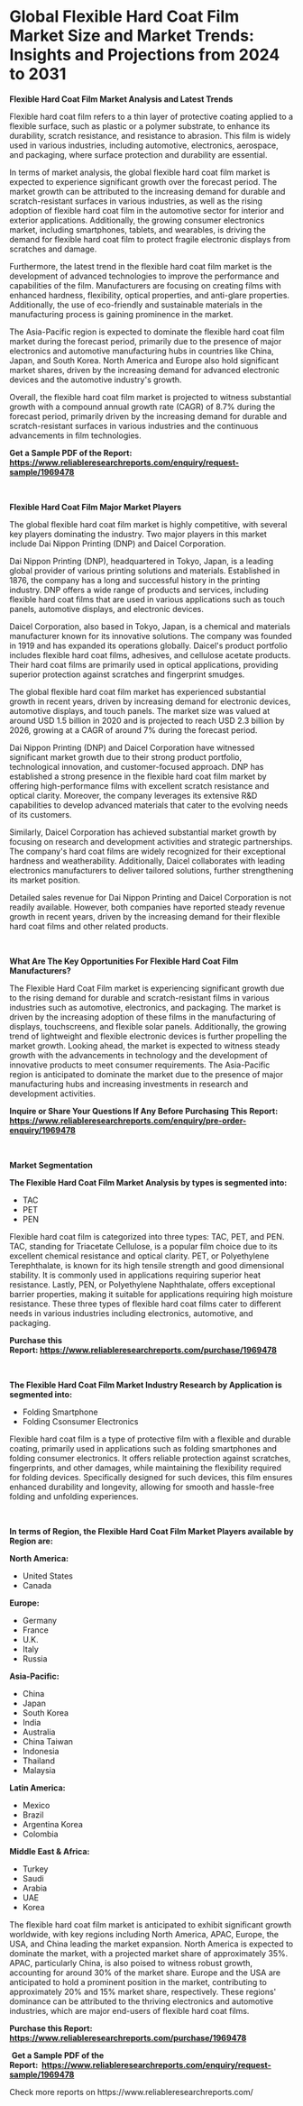 <p><h1>Global Flexible Hard Coat Film Market Size and Market Trends: Insights and Projections from 2024 to 2031</h1></p><p><strong>Flexible Hard Coat Film Market Analysis and Latest Trends</strong></p>
<p><p>Flexible hard coat film refers to a thin layer of protective coating applied to a flexible surface, such as plastic or a polymer substrate, to enhance its durability, scratch resistance, and resistance to abrasion. This film is widely used in various industries, including automotive, electronics, aerospace, and packaging, where surface protection and durability are essential.</p><p>In terms of market analysis, the global flexible hard coat film market is expected to experience significant growth over the forecast period. The market growth can be attributed to the increasing demand for durable and scratch-resistant surfaces in various industries, as well as the rising adoption of flexible hard coat film in the automotive sector for interior and exterior applications. Additionally, the growing consumer electronics market, including smartphones, tablets, and wearables, is driving the demand for flexible hard coat film to protect fragile electronic displays from scratches and damage.</p><p>Furthermore, the latest trend in the flexible hard coat film market is the development of advanced technologies to improve the performance and capabilities of the film. Manufacturers are focusing on creating films with enhanced hardness, flexibility, optical properties, and anti-glare properties. Additionally, the use of eco-friendly and sustainable materials in the manufacturing process is gaining prominence in the market.</p><p>The Asia-Pacific region is expected to dominate the flexible hard coat film market during the forecast period, primarily due to the presence of major electronics and automotive manufacturing hubs in countries like China, Japan, and South Korea. North America and Europe also hold significant market shares, driven by the increasing demand for advanced electronic devices and the automotive industry's growth.</p><p>Overall, the flexible hard coat film market is projected to witness substantial growth with a compound annual growth rate (CAGR) of 8.7% during the forecast period, primarily driven by the increasing demand for durable and scratch-resistant surfaces in various industries and the continuous advancements in film technologies.</p></p>
<p><strong>Get a Sample PDF of the Report:&nbsp; <a href="https://www.reliableresearchreports.com/enquiry/request-sample/1969478">https://www.reliableresearchreports.com/enquiry/request-sample/1969478</a></strong></p>
<p>&nbsp;</p>
<p><strong>Flexible Hard Coat Film Major Market Players</strong></p>
<p><p>The global flexible hard coat film market is highly competitive, with several key players dominating the industry. Two major players in this market include Dai Nippon Printing (DNP) and Daicel Corporation.</p><p>Dai Nippon Printing (DNP), headquartered in Tokyo, Japan, is a leading global provider of various printing solutions and materials. Established in 1876, the company has a long and successful history in the printing industry. DNP offers a wide range of products and services, including flexible hard coat films that are used in various applications such as touch panels, automotive displays, and electronic devices.</p><p>Daicel Corporation, also based in Tokyo, Japan, is a chemical and materials manufacturer known for its innovative solutions. The company was founded in 1919 and has expanded its operations globally. Daicel's product portfolio includes flexible hard coat films, adhesives, and cellulose acetate products. Their hard coat films are primarily used in optical applications, providing superior protection against scratches and fingerprint smudges.</p><p>The global flexible hard coat film market has experienced substantial growth in recent years, driven by increasing demand for electronic devices, automotive displays, and touch panels. The market size was valued at around USD 1.5 billion in 2020 and is projected to reach USD 2.3 billion by 2026, growing at a CAGR of around 7% during the forecast period.</p><p>Dai Nippon Printing (DNP) and Daicel Corporation have witnessed significant market growth due to their strong product portfolio, technological innovation, and customer-focused approach. DNP has established a strong presence in the flexible hard coat film market by offering high-performance films with excellent scratch resistance and optical clarity. Moreover, the company leverages its extensive R&D capabilities to develop advanced materials that cater to the evolving needs of its customers.</p><p>Similarly, Daicel Corporation has achieved substantial market growth by focusing on research and development activities and strategic partnerships. The company's hard coat films are widely recognized for their exceptional hardness and weatherability. Additionally, Daicel collaborates with leading electronics manufacturers to deliver tailored solutions, further strengthening its market position.</p><p>Detailed sales revenue for Dai Nippon Printing and Daicel Corporation is not readily available. However, both companies have reported steady revenue growth in recent years, driven by the increasing demand for their flexible hard coat films and other related products.</p></p>
<p>&nbsp;</p>
<p><strong>What Are The Key Opportunities For Flexible Hard Coat Film Manufacturers?</strong></p>
<p><p>The Flexible Hard Coat Film market is experiencing significant growth due to the rising demand for durable and scratch-resistant films in various industries such as automotive, electronics, and packaging. The market is driven by the increasing adoption of these films in the manufacturing of displays, touchscreens, and flexible solar panels. Additionally, the growing trend of lightweight and flexible electronic devices is further propelling the market growth. Looking ahead, the market is expected to witness steady growth with the advancements in technology and the development of innovative products to meet consumer requirements. The Asia-Pacific region is anticipated to dominate the market due to the presence of major manufacturing hubs and increasing investments in research and development activities.</p></p>
<p><strong>Inquire or Share Your Questions If Any Before Purchasing This Report: <a href="https://www.reliableresearchreports.com/enquiry/pre-order-enquiry/1969478">https://www.reliableresearchreports.com/enquiry/pre-order-enquiry/1969478</a></strong></p>
<p>&nbsp;</p>
<p><strong>Market Segmentation</strong></p>
<p><strong>The Flexible Hard Coat Film Market Analysis by types is segmented into:</strong></p>
<p><ul><li>TAC</li><li>PET</li><li>PEN</li></ul></p>
<p><p>Flexible hard coat film is categorized into three types: TAC, PET, and PEN. TAC, standing for Triacetate Cellulose, is a popular film choice due to its excellent chemical resistance and optical clarity. PET, or Polyethylene Terephthalate, is known for its high tensile strength and good dimensional stability. It is commonly used in applications requiring superior heat resistance. Lastly, PEN, or Polyethylene Naphthalate, offers exceptional barrier properties, making it suitable for applications requiring high moisture resistance. These three types of flexible hard coat films cater to different needs in various industries including electronics, automotive, and packaging.</p></p>
<p><strong>Purchase this Report:&nbsp;<a href="https://www.reliableresearchreports.com/purchase/1969478">https://www.reliableresearchreports.com/purchase/1969478</a></strong></p>
<p>&nbsp;</p>
<p><strong>The Flexible Hard Coat Film Market Industry Research by Application is segmented into:</strong></p>
<p><ul><li>Folding Smartphone</li><li>Folding Csonsumer Electronics</li></ul></p>
<p><p>Flexible hard coat film is a type of protective film with a flexible and durable coating, primarily used in applications such as folding smartphones and folding consumer electronics. It offers reliable protection against scratches, fingerprints, and other damages, while maintaining the flexibility required for folding devices. Specifically designed for such devices, this film ensures enhanced durability and longevity, allowing for smooth and hassle-free folding and unfolding experiences.</p></p>
<p>&nbsp;</p>
<p><strong>In terms of Region, the Flexible Hard Coat Film Market Players available by Region are:</strong></p>
<p>
    <p> <strong> North America: </strong>
        <ul>
            <li>United States</li>
            <li>Canada</li>
        </ul>
        </p> 
    <p> <strong> Europe: </strong>
        <ul>
            <li>Germany</li>
            <li>France</li>
            <li>U.K.</li>
            <li>Italy</li>
            <li>Russia</li>
        </ul>
        </p> 
    <p> <strong> Asia-Pacific: </strong>
        <ul>
            <li>China</li>
            <li>Japan</li>
            <li>South Korea</li>
            <li>India</li>
            <li>Australia</li>
            <li>China Taiwan</li>
            <li>Indonesia</li>
            <li>Thailand</li>
            <li>Malaysia</li>
        </ul>
        </p> 
    <p> <strong> Latin America: </strong>
        <ul>
            <li>Mexico</li>
            <li>Brazil</li>
            <li>Argentina Korea</li>
            <li>Colombia</li>
        </ul>
        </p> 
    <p> <strong> Middle East & Africa: </strong>
        <ul>
            <li>Turkey</li>
            <li>Saudi</li>
            <li>Arabia</li>
            <li>UAE</li>
            <li>Korea</li>
        </ul>
    </p>
    </p>
<p><p>The flexible hard coat film market is anticipated to exhibit significant growth worldwide, with key regions including North America, APAC, Europe, the USA, and China leading the market expansion. North America is expected to dominate the market, with a projected market share of approximately 35%. APAC, particularly China, is also poised to witness robust growth, accounting for around 30% of the market share. Europe and the USA are anticipated to hold a prominent position in the market, contributing to approximately 20% and 15% market share, respectively. These regions' dominance can be attributed to the thriving electronics and automotive industries, which are major end-users of flexible hard coat films.</p></p>
<p><strong>Purchase this Report: <a href="https://www.reliableresearchreports.com/purchase/1969478">https://www.reliableresearchreports.com/purchase/1969478</a></strong></p>
<p>&nbsp;<strong>Get a Sample PDF of the Report:&nbsp;&nbsp;<a href="https://www.reliableresearchreports.com/enquiry/request-sample/1969478">https://www.reliableresearchreports.com/enquiry/request-sample/1969478</a></strong></p>
<p><strong></strong></p>
<p>Check more reports on https://www.reliableresearchreports.com/</p>